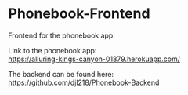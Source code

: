 # Phonebook-Frontend
Frontend for the phonebook app.

Link to the phonebook app:<br>
https://alluring-kings-canyon-01879.herokuapp.com/

The backend can be found here:<br>
https://github.com/djl218/Phonebook-Backend